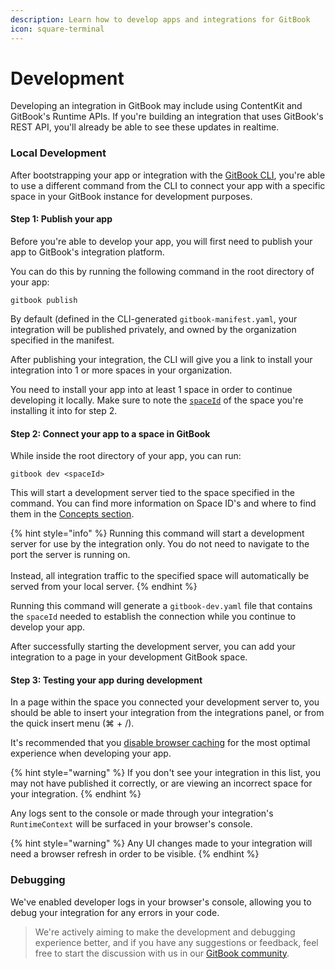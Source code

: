 ```yaml
---
description: Learn how to develop apps and integrations for GitBook
icon: square-terminal
---
```


# Development

Developing an integration in GitBook may include using ContentKit and GitBook's Runtime APIs. If you're building an integration that uses GitBook's REST API, you'll already be able to see these updates in realtime.

### Local Development

After bootstrapping your app or integration with the [GitBook CLI](broken-reference), you're able to use a different command from the CLI to connect your app with a specific space in your GitBook instance for development purposes.

#### **Step 1: Publish your app**

Before you're able to develop your app, you will first need to publish your app to GitBook's integration platform.&#x20;

You can do this by running the following command in the root directory of your app:

```
gitbook publish
```

By default (defined in the CLI-generated `gitbook-manifest.yaml`, your integration will be published privately, and owned by the organization specified in the manifest.

After publishing your integration, the CLI will give you a link to install your integration into 1 or more spaces in your organization.&#x20;

You need to install your app into at least 1 space in order to continue developing it locally. Make sure to note the [`spaceId`](concepts.md) of the space you're installing it into for step 2.

#### Step 2: Connect your app to a space in GitBook&#x20;

While inside the root directory of your app, you can run:

```
gitbook dev <spaceId>
```

This will start a development server tied to the space specified in the command. You can find more information on Space ID's and where to find them in the [Concepts section](concepts.md).

{% hint style="info" %}
Running this command will start a development server for use by the integration only. You do not need to navigate to the port the server is running on. \
\
Instead, all integration traffic to the specified space will automatically be served from your local server.
{% endhint %}

Running this command will generate a `gitbook-dev.yaml` file that contains the `spaceId` needed to establish the connection while you continue to develop your app.

After successfully starting the development server, you can add your integration to a page in your development GitBook space.

#### Step 3: Testing your app during development

In a page within the space you connected your development server to, you should be able to insert your integration from the integrations panel, or from the quick insert menu (⌘ + /).&#x20;

It's recommended that you [disable browser caching](https://stackoverflow.com/a/7000899) for the most optimal experience when developing your app.

{% hint style="warning" %}
If you don't see your integration in this list, you may not have published it correctly, or are viewing an incorrect space for your integration.
{% endhint %}

Any logs sent to the console or made through your integration's `RuntimeContext` will be surfaced in your browser's console.&#x20;

{% hint style="warning" %}
Any UI changes made to your integration will need a browser refresh in order to be visible.
{% endhint %}

### Debugging

We've enabled developer logs in your browser's console, allowing you to debug your integration for any errors in your code.&#x20;

> We're actively aiming to make the development and debugging experience better, and if you have any suggestions or feedback, feel free to start the discussion with us in our [GitBook community](https://github.com/GitbookIO/community).
